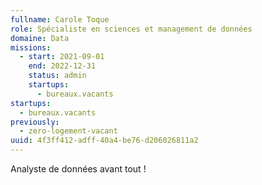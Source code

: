 ```yaml
---
fullname: Carole Toque
role: Spécialiste en sciences et management de données
domaine: Data
missions:
  - start: 2021-09-01
    end: 2022-12-31
    status: admin
    startups:
      - bureaux.vacants
startups:
  - bureaux.vacants
previously:
  - zero-logement-vacant
uuid: 4f3ff412-adff-40a4-be76-d206026811a2
---
```

Analyste de données avant tout !